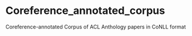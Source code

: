 # Coreference_annotated_corpus
Coreference-annotated Corpus of ACL Anthology papers in CoNLL format
